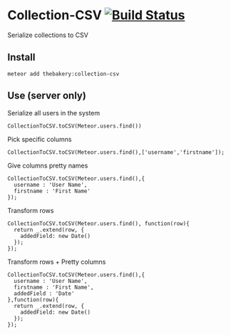 # Collection-CSV [![Build Status](https://travis-ci.org/thebakeryio/meteor-collection-csv.svg?branch=master)](https://travis-ci.org/thebakeryio/meteor-collection-csv)

Serialize collections to CSV

## Install

```
meteor add thebakery:collection-csv
```

## Use (server only)

Serialize all users in the system

```
CollectionToCSV.toCSV(Meteor.users.find())
```

Pick specific columns

```
CollectionToCSV.toCSV(Meteor.users.find(),['username','firstname']);
```

Give columns pretty names

```
CollectionToCSV.toCSV(Meteor.users.find(),{
  username : 'User Name',
  firstname : 'First Name'
});
```

Transform rows

```
CollectionToCSV.toCSV(Meteor.users.find(), function(row){
  return _.extend(row, {
    addedField: new Date()
  });
});
```

Transform rows + Pretty columns

```
CollectionToCSV.toCSV(Meteor.users.find(),{
  username : 'User Name',
  firstname : 'First Name',
  addedField : 'Date'
},function(row){
  return _.extend(row, {
    addedField: new Date()
  });
});
```